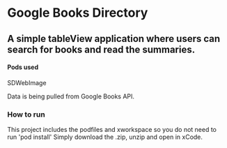# Google Books Directory


## A simple tableView application where users can search for books and read the summaries. 
#### Pods used
SDWebImage



Data is being pulled from Google Books API. 


### How to run
This project includes the podfiles and xworkspace so you do not need to run 'pod install'
Simply download the .zip, unzip and open in xCode.

